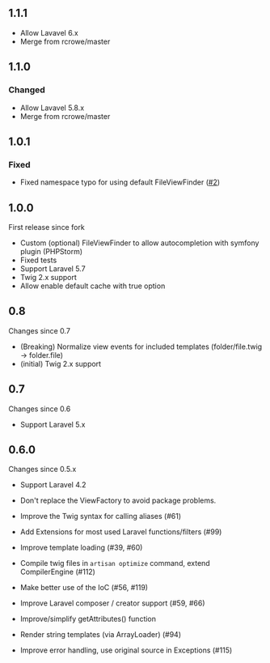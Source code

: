 ## 1.1.1

- Allow Lavavel 6.x
- Merge from rcrowe/master

## 1.1.0

### Changed
- Allow Lavavel 5.8.x
- Merge from rcrowe/master

## 1.0.1

### Fixed
- Fixed namespace typo for using default FileViewFinder ([#2](https://github.com/OPM87/TwigBridge/pull/2))

## 1.0.0

First release since fork

- Custom (optional) FileViewFinder to allow autocompletion with symfony plugin (PHPStorm)
- Fixed tests
- Support Laravel 5.7
- Twig 2.x support
- Allow enable default cache with true option

## 0.8

Changes since 0.7

 - (Breaking) Normalize view events for included templates (folder/file.twig -> folder.file)
 - (initial) Twig 2.x support
 
## 0.7

Changes since 0.6

 - Support Laravel 5.x

## 0.6.0

Changes since 0.5.x

 - Support Laravel 4.2
 - Don't replace the ViewFactory to avoid package problems.
 - Improve the Twig syntax for calling aliases (#61)
 - Add Extensions for most used Laravel functions/filters (#99)
 - Improve template loading (#39, #60)
 - Compile twig files in `artisan optimize` command, extend CompilerEngine (#112)
 - Make better use of the IoC (#56, #119)
 - Improve Laravel composer / creator support (#59, #66)
 - Improve/simplify getAttributes() function
 - Render string templates (via ArrayLoader) (#94)

 - Improve error handling, use original source in Exceptions (#115)
